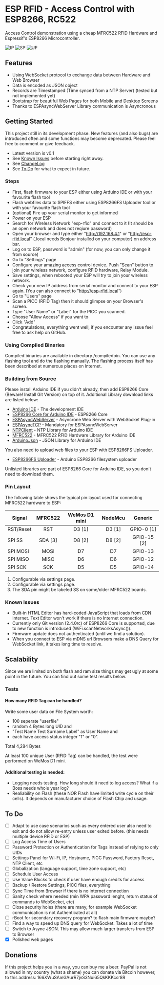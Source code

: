 # ESP RFID - Access Control with ESP8266, RC522
Access Control demonstration using a cheap MFRC522 RFID Hardware and Espressif's ESP8266 Microcontroller.

![IP](https://github.com/omersiar/esp-rfid/blob/master/demo/index.png?raw=true)
![SP](https://github.com/omersiar/esp-rfid/blob/master/demo/settings.png?raw=true)
![UP](https://github.com/omersiar/esp-rfid/blob/master/demo/users.png?raw=true)

## Features
* Using WebSocket protocol to exchange data between Hardware and Web Browser
* Data is encoded as JSON object
* Records are Timestamped (Time synced from a NTP Server) (tested but not implemented yet)
* Bootstrap for beautiful Web Pages for both Mobile and Desktop Screens
* Thanks to ESPAsyncWebServer Library communication is Asyncronous

## Getting Started
This project still in its development phase. New features (and also bugs) are introduced often and some functions may become deprecated. Please feel free to comment or give feedback.
* Latest version is v0.1
* See [Known Issues](https://github.com/omersiar/esp-rfid#known-issues) before starting right away.
* See [ChangeLog](https://github.com/omersiar/esp-rfid/blob/master/CHANGELOG.md)
* See [To Do](https://github.com/omersiar/esp-rfid#to-do) for what to expect in future.

### Steps
* First, flash firmware to your ESP either using Arduino IDE or with your favourite flash tool
* Flash webfiles data to SPIFFS either using ESP8266FS Uploader tool or with your favourite flash tool
* (optional) Fire up your serial monitor to get informed
* Power on your ESP
* Search for Wireless Network "esp-rfid" and connect to it (It should be an open network and does not reqiure password)
* Open your browser and type either "http://192.168.4.1" or "http://esp-rfid.local" (.local needs Bonjour installed on your computer) on address bar.
* Log on to ESP, password is "admin" (for now, you can only change it from source) 
* Go to "Settings" page
* Configure your amazing access control device. Push "Scan" button to join your wireless network, configure RFID hardware, Relay Module.
* Save settings, when rebooted your ESP will try to join your wireless network.
* Check your new IP address from serial monitor and connect to your ESP again. (You can also connect to "http://esp-rfid.local")
* Go to "Users" page
* Scan a PICC (RFID Tag) then it should glimpse on your Browser's screen.
* Type "User Name" or "Label" for the PICC you scanned.
* Choose "Allow Access" if you want to
* Click "Add"
* Congratulations, everything went well, if you encounter any issue feel free to ask help on GitHub.

### Using Compiled Binaries
Compiled binaries are available in directory /compiledbin. You can use any flashing tool and do the flashing manually. The flashing process itself has been described at numerous places on Internet.


### Building from Source
Please install Arduino IDE if you didn't already, then add ESP8266 Core (Beware! Install Git Version) on top of it. Additional Library download links are listed below:

* [Arduino IDE](http://www.arduino.cc) - The development IDE
* [ESP8266 Core for Arduino IDE](https://github.com/esp8266/Arduino) - ESP8266 Core
* [ESPAsyncWebServer](https://github.com/me-no-dev/ESPAsyncWebServer) - Asyncrone Web Server with WebSocket Plug-in
* [ESPAsyncTCP](https://github.com/me-no-dev/ESPAsyncTCP) - Mandatory for ESPAsyncWebServer
* [NTPClient](https://github.com/arduino-libraries/NTPClient) - NTP Library for Arduino IDE
* [MFRC522](https://github.com/miguelbalboa/rfid) - MFRC522 RFID Hardware Library for Arduino IDE
* [ArduinoJson](https://github.com/bblanchon/ArduinoJson) - JSON Library for Arduino IDE

You also need to upload web files to your ESP with ESP8266FS Uploader.

* [ESP8266FS Uploader](https://github.com/esp8266/arduino-esp8266fs-plugin) - Arduino ESP8266 filesystem uploader

Unlisted libraries are part of ESP8266 Core for Arduino IDE, so you don't need to download them.

### Pin Layout
The following table shows the typical pin layout used for connecting MFRC522 hardware to ESP:

| Signal        | MFRC522       | WeMos D1 mini  | NodeMcu | Generic      |
|---------------|:-------------:|:--------------:| :------:|:------------:|
| RST/Reset     | RST           | D3 [1]         | D3 [1]  | GPIO-0 [1]   |
| SPI SS        | SDA [3]       | D8 [2]         | D8 [2]  | GPIO-15 [2]  |
| SPI MOSI      | MOSI          | D7             | D7      | GPIO-13      |
| SPI MISO      | MISO          | D6             | D6      | GPIO-12      |
| SPI SCK       | SCK           | D5             | D5      | GPIO-14      |

1. Configurable via settings page.
2. Configurable via settings page.
3. The SDA pin might be labeled SS on some/older MFRC522 boards.

### Known Issues
* Built-in HTML Editor has hard-coded JavaScript that loads from CDN Internet. Text Editor won't work if there is no Internet connection.
* Currently only Git version (2.4.0rc) of ESP8266 Core is supported, due to new function is introduced (WiFi.scanNetworksAsync()).
* Firmware update does not authenticated (until we find a solution).
* When you connect to ESP via mDNS url Browsers make a DNS Query for WebSocket link, it takes long time to resolve.

## Scalability
Since we are limited on both flash and ram size things may get ugly at some point in the future. You can find out some test results below.

### Tests

#### How many RFID Tag can be handled?
Write some user data on File System worth: 

* 100 seperate "userfile"
* random 4 Bytes long UID and
* "Test Name Test Surname Label" as User Name and
* each have access status integer "1" or "0". 

Total 4,284 Bytes

At least 100 unique User (RFID Tag) can be handled, the test were performed on WeMos D1 mini.

#### Additional testing is needed:

* Logging needs testing. How long should it need to log access? What if a Boss needs whole year log?
* Realiability on Flash (these NOR Flash have limited write cycle on their cells). It depends on manufacturer choice of Flash Chip and usage.


## To Do
- [ ] Adapt to use case scenarios such as every entered user also need to exit and do not allow re-entry unless user exited before. (this needs multiple device RFID or ESP)
- [ ] Log Access Time of Users
- [ ] Password Protection or Authentication for Tags instead of relying to only UIDs
- [ ] Settings Panel for Wi-Fi, IP, Hostname, PICC Password, Factory Reset, NTP Client, etc
- [ ] Globalization (language support, time zone support, etc)
- [ ] Schedule User Access
- [ ] Use Value Blocks to check if user have enough credits for access
- [ ] Backup / Restore Settings, PICC files, everything
- [ ] Sync Time from Browser if there is no internet connection
- [ ] Sanity check where needed (min WPA password lenght, return status of commands to WebSocket, etc)
- [ ] Close security holes (there are many, for example WebSocket communication is not Authenticated at all)
- [ ] rBoot for secondary recovery program? to flash main firmware maybe?
- [ ] Find a way to speed up DNS query for WebSocket. Takes a lot of time
- [ ] Switch to Async JSON. This may allow much larger transfers from ESP to Browser
- [X] Polished web pages

## Donations
If this project helps you in a way, you can buy me a beer. PayPal is not allowed in my country (what a shame) you can donate via Bitcoin however, to this address: 166XWuSAmGAurR7jvS3Nui65QkKKKcsr8R
